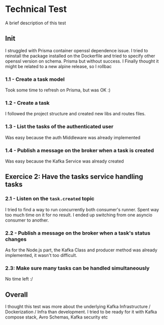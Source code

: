 
# Technical Test

A brief description of this test 

## Init 
I struggled with Prisma container openssl dependence issue. I tried to reinstall the package installed on the Dockerfile and tried to specify other openssl version on schema. Prisma but without success. I Finally thought it might be related to a new alpine release, so I rollbac


### 1.1 - Create a task model
Took some time to refresh on Prisma, but was OK :) 

### 1.2 - Create a task
I followed the project structure and created new libs and routes files.

### 1.3 - List the tasks of the authenticated user
Was easy because the auth Middleware was already implemented 

### 1.4 - Publish a message on the broker when a task is created
Was easy because the Kafka Service was already created 

## Exercice 2: Have the tasks service handling tasks

### 2.1 - Listen on the `task.created` topic
I tried to find a way to run concurrently both consumer's runner. Spent way too much time on it for no result. I ended up switching from one asyncio consumer to another.

### 2.2 - Publish a message on the broker when a task's status changes
As for the Node.js part, the Kafka Class and producer method was already implemented, it wasn't too difficult. 

### 2.3: Make sure many tasks can be handled simultaneously
No time left :/ 


## Overall 
I thought this test was more about the underlying Kafka Infrastructure / Dockerization / Infra than development. I tried to be ready for it with Kafka compose stack, Avro Schemas, Kafka security etc
